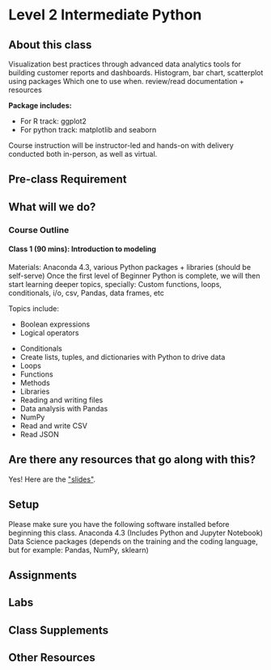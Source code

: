 # Level 2  Intermediate Python

## About this class
Visualization best practices through advanced data analytics tools for building customer reports and dashboards. 
Histogram, bar chart, scatterplot using packages
Which one to use when.
review/read documentation + resources

__Package includes:__ 
- For R track: ggplot2
- For python track: matplotlib and seaborn

Course instruction will be instructor-led and hands-on with delivery conducted both in-person, as well as virtual.

## Pre-class Requirement

## What will we do?

### Course Outline

#### Class 1 (90 mins): Introduction to modeling
Materials: Anaconda 4.3, various Python packages + libraries (should be self-serve)
Once the first level of Beginner Python is complete, we will then start learning deeper topics, specially: Custom functions, loops, conditionals, i/o, csv, Pandas, data frames, etc 

Topics include: 
  * Boolean expressions
  * Logical operators
  - Conditionals
  - Create lists, tuples, and dictionaries with Python to drive data
  - Loops
  - Functions
  - Methods
  - Libraries
  - Reading and writing files
  - Data analysis with Pandas
  - NumPy
  - Read and write CSV
  - Read JSON


## Are there any resources that go along with this?
Yes! Here are the ["slides"](#).

## Setup
Please make sure you have the following software installed before beginning this class.
Anaconda 4.3 (Includes Python and Jupyter Notebook)
Data Science packages (depends on the training and the coding language, but for example: Pandas, NumPy, sklearn)

## Assignments

## Labs

## Class Supplements

## Other Resources
